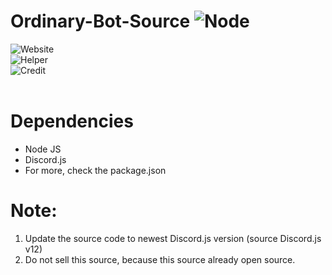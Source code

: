 # Ordinary-Bot-Source ![Node](https://img.shields.io/badge/NODEJS-Stable-orange)
![Website](https://img.shields.io/website?down_color=red&down_message=Suspended&style=flat-square&up_color=green&up_message=Uptime&url=http%3A%2F%2Fgrowtopia1.com)
<br>
![Helper](https://img.shields.io/badge/Helper-CoalERS%2C%20Ray-blueviolet)
<br>
![Credit](https://img.shields.io/badge/Credit-BlobDevelopment-redblue)
<br>
<br>
# Dependencies
- Node JS
- Discord.js
- For more, check the package.json
# Note:
1. Update the source code to newest Discord.js version (source Discord.js v12)
2. Do not sell this source, because this source already open source.
